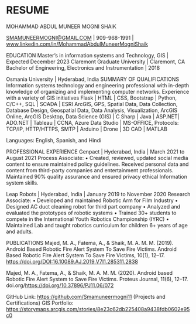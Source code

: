 # RESUME
MOHAMMAD ABDUL MUNEER MOGNI SHAIK

SMAMUNEERMOGNI@GMAIL.COM | 909-968-1991 | www.linkedin.com/in/MohammadAbdulMuneerMogniShaik
 

EDUCATION
Master’s in information systems and Technology, GIS | Expected December 2023 Claremont Graduate University | Claremont, CA
Bachelor of Engineering, Electronics and Instrumentation | 2018

Osmania University | Hyderabad, India
SUMMARY OF QUALIFICATIONS
Information systems technology and engineering professional with in-depth knowledge of organizing and implementing computer networks. Experience with a variety of GIS initiatives
Flask | HTML | CSS, Bootstrap | Python, C/C++, SQL | SCADA | ESRI ArcGIS, GPS, Spatial Data, Data Collection, Database Design, Geospatial Data, Data Analysis, Visualization, ArcGIS Online, ArcGIS Desktop, Data Science (GIS) | C Sharp | Java | ASP.NET| ADO.NET | Tableau | CCNA, Azure Data Studio | MS-OFFICE, Protocols: TCP/IP, HTTP/HTTPS, SMTP | Arduino |               Drone | 3D CAD | MATLAB

Languages: English, Spanish, and Hindi

PROFESSIONAL EXPERIENCE
Genpact | Hyderabad, India | March 2021 to August 2021 Process Associate:
•	Created, reviewed, updated social media content to ensure maintained policy guidelines. Received personal data and content from third-party companies and entertainment professionals. Maintained 90% quality assurance and ensured privacy ethical Information system skills.

Leap Robots | Hyderabad, India | January 2019 to November 2020 Research Associate:
•	Developed and maintained Robotic Arm for Film Industry
•	Designed AC duct cleaning robot for third part company
•	Analyzed and evaluated the prototypes of robotic systems
•	Trained 30+ students to compete in the International Youth Robotics Championship (IYRC)
•	Maintained Lab and taught robotics curriculum for children 6+ years of age and adults.

PUBLICATIONS
Majed, M. A., Fatema, A., & Shaik, M. A. M. M. (2019). Android Based Robotic Fire Alert System To Save Fire Victims. Android Based Robotic Fire Alert System To Save Fire Victims, 10(1), 12–17. https://doi.org/DOI:16.10089.AJ.2019.V7I1.285311.2838

Majed, M. A., Fatema, A., & Shaik, M. A. M. M. (2020). Android based Robotic Fire Alert System to Save Fire Victims. Proteus Journal, 11(6), 12–17. doi.org/https://doi.org/10.37896/PJ11.06/072

GitHub Link: https://github.com/Smamuneermogni11 (Projects and Certifications)
GIS Portfolio: https://storymaps.arcgis.com/stories/8e23c62db225408a9438fdb0602e95c0 
